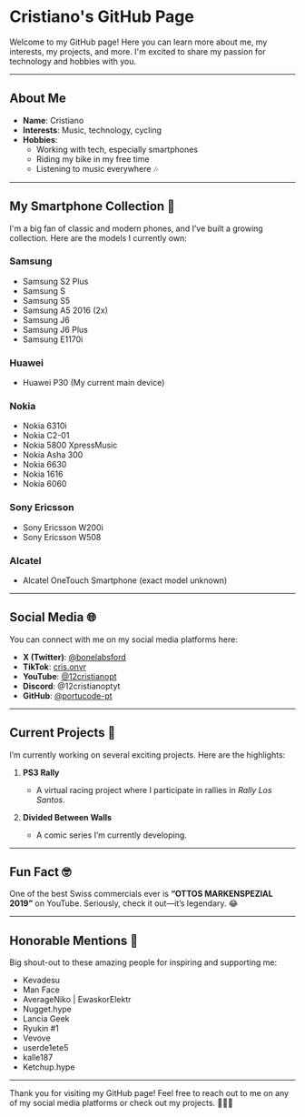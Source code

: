 # Cristiano's GitHub Page

Welcome to my GitHub page! Here you can learn more about me, my interests, my projects, and more. I'm excited to share my passion for technology and hobbies with you.

---

## About Me
- **Name**: Cristiano  
- **Interests**: Music, technology, cycling  
- **Hobbies**:  
  - Working with tech, especially smartphones  
  - Riding my bike in my free time  
  - Listening to music everywhere 🎶  

---

## My Smartphone Collection 📱
I'm a big fan of classic and modern phones, and I’ve built a growing collection. Here are the models I currently own:

### Samsung
- Samsung S2 Plus  
- Samsung S  
- Samsung S5  
- Samsung A5 2016 (2x)  
- Samsung J6  
- Samsung J6 Plus  
- Samsung E1170i  

### Huawei
- Huawei P30 (My current main device)  

### Nokia
- Nokia 6310i  
- Nokia C2-01  
- Nokia 5800 XpressMusic  
- Nokia Asha 300  
- Nokia 6630  
- Nokia 1616  
- Nokia 6060  

### Sony Ericsson
- Sony Ericsson W200i  
- Sony Ericsson W508  

### Alcatel
- Alcatel OneTouch Smartphone (exact model unknown)  

---

## Social Media 🌐
You can connect with me on my social media platforms here:

- **X (Twitter)**: [@bonelabsford](https://x.com/bonelabsford)  
- **TikTok**: [cris.onvr](https://www.tiktok.com/@cris.onvr)  
- **YouTube**: [@12cristianopt](https://www.youtube.com/@12cristianopt)  
- **Discord**: @12cristianoptyt  
- **GitHub**: [@portucode-pt](https://github.com/portucode-pt)  

---

## Current Projects 🚀
I’m currently working on several exciting projects. Here are the highlights:

1. **PS3 Rally**  
   - A virtual racing project where I participate in rallies in *Rally Los Santos*.  

2. **Divided Between Walls**  
   - A comic series I’m currently developing.

---

## Fun Fact 🤓
One of the best Swiss commercials ever is **“OTTOS MARKENSPEZIAL 2019”** on YouTube. Seriously, check it out—it’s legendary. 😂  

---

## Honorable Mentions 🏅
Big shout-out to these amazing people for inspiring and supporting me:

- Kevadesu  
- Man Face  
- AverageNiko | EwaskorElektr
- Nugget.hype  
- Lancia Geek  
- Ryukin #1  
- Vevove  
- userde1ete5  
- kalle187  
- Ketchup.hype  

---

Thank you for visiting my GitHub page! Feel free to reach out to me on any of my social media platforms or check out my projects. 🚴‍♂️📱
